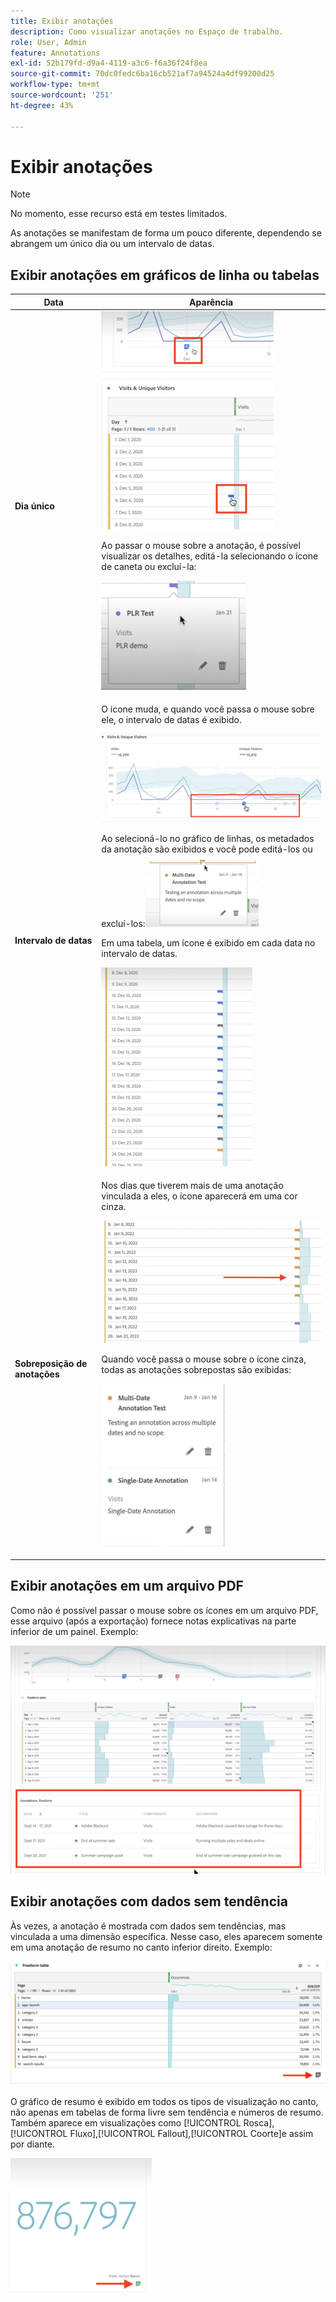 ```yaml
---
title: Exibir anotações
description: Como visualizar anotações no Espaço de trabalho.
role: User, Admin
feature: Annotations
exl-id: 52b179fd-d9a4-4119-a3c6-f6a36f24f8ea
source-git-commit: 70dc0fedc6ba16cb521af7a94524a4df99200d25
workflow-type: tm+mt
source-wordcount: '251'
ht-degree: 43%

---
```


# Exibir anotações

>[!NOTE]
>
>No momento, esse recurso está em testes limitados.

As anotações se manifestam de forma um pouco diferente, dependendo se abrangem um único dia ou um intervalo de datas.

## Exibir anotações em gráficos de linha ou tabelas

| Data | Aparência |
| --- | --- |
| **Dia único** | ![](assets/single-day.png)<p>Ao passar o mouse sobre a anotação, é possível visualizar os detalhes, editá-la selecionando o ícone de caneta ou excluí-la:<p> ![](assets/hover.png) |
| **Intervalo de datas** | O ícone muda, e quando você passa o mouse sobre ele, o intervalo de datas é exibido.<p>![](assets/multi-day.png)<p>Ao selecioná-lo no gráfico de linhas, os metadados da anotação são exibidos e você pode editá-los ou excluí-los:![](assets/multi-hover.png)<p>Em uma tabela, um ícone é exibido em cada data no intervalo de datas.<p>![](assets/multi-day-table.png) |
| **Sobreposição de anotações** | Nos dias que tiverem mais de uma anotação vinculada a eles, o ícone aparecerá em uma cor cinza.<p>![](assets/grey.png)<p>Quando você passa o mouse sobre o ícone cinza, todas as anotações sobrepostas são exibidas:<p>![](assets/overlap.png) |

## Exibir anotações em um arquivo PDF

Como não é possível passar o mouse sobre os ícones em um arquivo PDF, esse arquivo (após a exportação) fornece notas explicativas na parte inferior de um painel. Exemplo:

![](assets/ann-pdf.png)

## Exibir anotações com dados sem tendência

Às vezes, a anotação é mostrada com dados sem tendências, mas vinculada a uma dimensão específica. Nesse caso, eles aparecem somente em uma anotação de resumo no canto inferior direito. Exemplo:

![](assets/non-date.png)

O gráfico de resumo é exibido em todos os tipos de visualização no canto, não apenas em tabelas de forma livre sem tendência e números de resumo. Também aparece em visualizações como [!UICONTROL Rosca], [!UICONTROL Fluxo],[!UICONTROL Fallout],[!UICONTROL Coorte]e assim por diante.

![](assets/ann-summary.png)
